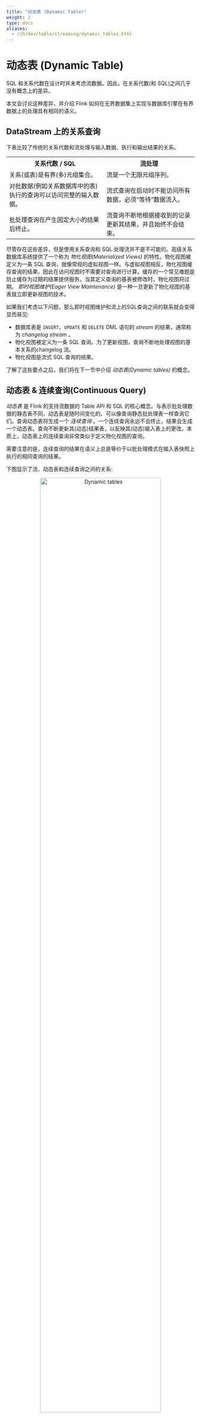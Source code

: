 ```yaml
---
title: "动态表 (Dynamic Table)"
weight: 2
type: docs
aliases:
  - /zh/dev/table/streaming/dynamic_tables.html
---
```

<!--
Licensed to the Apache Software Foundation (ASF) under one
or more contributor license agreements.  See the NOTICE file
distributed with this work for additional information
regarding copyright ownership.  The ASF licenses this file
to you under the Apache License, Version 2.0 (the
"License"); you may not use this file except in compliance
with the License.  You may obtain a copy of the License at

  http://www.apache.org/licenses/LICENSE-2.0

Unless required by applicable law or agreed to in writing,
software distributed under the License is distributed on an
"AS IS" BASIS, WITHOUT WARRANTIES OR CONDITIONS OF ANY
KIND, either express or implied.  See the License for the
specific language governing permissions and limitations
under the License.
-->

# 动态表 (Dynamic Table)

SQL 和关系代数在设计时并未考虑流数据。因此，在关系代数(和 SQL)之间几乎没有概念上的差异。

本文会讨论这种差异，并介绍 Flink 如何在无界数据集上实现与数据库引擎在有界数据上的处理具有相同的语义。



DataStream 上的关系查询
----------------------------------

下表比较了传统的关系代数和流处理与输入数据、执行和输出结果的关系。

<table class="table table-bordered">
	<tr>
		<th>关系代数 / SQL</th>
		<th>流处理</th>
	</tr>
	<tr>
		<td>关系(或表)是有界(多)元组集合。</td>
		<td>流是一个无限元组序列。</td>
	</tr>
	<tr>
		<td>对批数据(例如关系数据库中的表)执行的查询可以访问完整的输入数据。</td>
		<td>流式查询在启动时不能访问所有数据，必须“等待”数据流入。</td>
	</tr>
	<tr>
		<td>批处理查询在产生固定大小的结果后终止。</td>
		<td>流查询不断地根据接收到的记录更新其结果，并且始终不会结束。</td>
	</tr>
</table>

尽管存在这些差异，但是使用关系查询和 SQL 处理流并不是不可能的。高级关系数据库系统提供了一个称为 *物化视图(Materialized Views)* 的特性。物化视图被定义为一条 SQL 查询，就像常规的虚拟视图一样。与虚拟视图相反，物化视图缓存查询的结果，因此在访问视图时不需要对查询进行计算。缓存的一个常见难题是防止缓存为过期的结果提供服务。当其定义查询的基表被修改时，物化视图将过期。 *即时视图维护(Eager View Maintenance)* 是一种一旦更新了物化视图的基表就立即更新视图的技术。

如果我们考虑以下问题，那么即时视图维护和流上的SQL查询之间的联系就会变得显而易见:

- 数据库表是 `INSERT`、`UPDATE` 和 `DELETE` DML 语句的  *stream*  的结果，通常称为  *changelog stream* 。
- 物化视图被定义为一条 SQL 查询。为了更新视图，查询不断地处理视图的基本关系的changelog 流。
- 物化视图是流式 SQL 查询的结果。

了解了这些要点之后，我们将在下一节中介绍 *动态表(Dynamic tables)* 的概念。

动态表 &amp; 连续查询(Continuous Query)
---------------------------------------

*动态表* 是 Flink 的支持流数据的 Table API 和 SQL 的核心概念。与表示批处理数据的静态表不同，动态表是随时间变化的。可以像查询静态批处理表一样查询它们。查询动态表将生成一个 *连续查询* 。一个连续查询永远不会终止，结果会生成一个动态表。查询不断更新其(动态)结果表，以反映其(动态)输入表上的更改。本质上，动态表上的连续查询非常类似于定义物化视图的查询。

需要注意的是，连续查询的结果在语义上总是等价于以批处理模式在输入表快照上执行的相同查询的结果。

下图显示了流、动态表和连续查询之间的关系:

<center>
<img alt="Dynamic tables" src="{% link /fig/table-streaming/stream-query-stream.png %}" width="80%">
</center>

1. 将流转换为动态表。
2. 在动态表上计算一个连续查询，生成一个新的动态表。
3. 生成的动态表被转换回流。

**注意：** 动态表首先是一个逻辑概念。在查询执行期间不一定(完全)物化动态表。

在下面，我们将解释动态表和连续查询的概念，并使用具有以下模式的单击事件流:

```plain
[
  user:  VARCHAR,   // 用户名
  cTime: TIMESTAMP, // 访问 URL 的时间
  url:   VARCHAR    // 用户访问的 URL
]
```

在流上定义表
----------------------------

为了使用关系查询处理流，必须将其转换成 `Table`。从概念上讲，流的每条记录都被解释为对结果表的 `INSERT` 操作。本质上我们正在从一个 `INSERT`-only 的 changelog 流构建表。

下图显示了单击事件流(左侧)如何转换为表(右侧)。当插入更多的单击流记录时，结果表将不断增长。

<center>
<img alt="Append mode" src="{% link /fig/table-streaming/append-mode.png %}" width="60%">
</center>

**注意：** 在流上定义的表在内部没有物化。

### 连续查询
----------------------

在动态表上计算一个连续查询，并生成一个新的动态表。与批处理查询不同，连续查询从不终止，并根据其输入表上的更新更新其结果表。在任何时候，连续查询的结果在语义上与以批处理模式在输入表快照上执行的相同查询的结果相同。

在接下来的代码中，我们将展示 `clicks` 表上的两个示例查询，这个表是在点击事件流上定义的。

第一个查询是一个简单的 `GROUP-BY COUNT` 聚合查询。它基于 `user` 字段对 `clicks` 表进行分组，并统计访问的 URL 的数量。下面的图显示了当 `clicks` 表被附加的行更新时，查询是如何被评估的。

<center>
<img alt="Continuous Non-Windowed Query" src="{% link /fig/table-streaming/query-groupBy-cnt.png %}" width="90%">
</center>

当查询开始，`clicks` 表(左侧)是空的。当第一行数据被插入到 `clicks` 表时，查询开始计算结果表。第一行数据 `[Mary,./home]` 插入后，结果表(右侧，上部)由一行 `[Mary, 1]` 组成。当第二行 `[Bob, ./cart]` 插入到 `clicks` 表时，查询会更新结果表并插入了一行新数据 `[Bob, 1]`。第三行 `[Mary, ./prod?id=1]` 将产生已计算的结果行的更新，`[Mary, 1]` 更新成 `[Mary, 2]`。最后，当第四行数据加入 `clicks` 表时，查询将第三行 `[Liz, 1]` 插入到结果表中。

第二条查询与第一条类似，但是除了用户属性之外，还将 `clicks` 分组至[每小时滚动窗口]({{< ref "/dev/table/sql/index.zh" >}}#group-windows)中，然后计算 url 数量(基于时间的计算，例如基于特定[时间属性](time_attributes.html)的窗口，后面会讨论)。同样，该图显示了不同时间点的输入和输出，以可视化动态表的变化特性。

<center>
<img alt="Continuous Group-Window Query" src="{% link /fig/table-streaming/query-groupBy-window-cnt.png %}" width="100%">
</center>

与前面一样，左边显示了输入表 `clicks`。查询每小时持续计算结果并更新结果表。clicks表包含四行带有时间戳(`cTime`)的数据，时间戳在 `12:00:00` 和 `12:59:59` 之间。查询从这个输入计算出两个结果行(每个 `user` 一个)，并将它们附加到结果表中。对于 `13:00:00` 和 `13:59:59` 之间的下一个窗口，`clicks` 表包含三行，这将导致另外两行被追加到结果表。随着时间的推移，更多的行被添加到 `click` 中，结果表将被更新。

<a name="update-and-append-queries"></a>

### 更新和追加查询

虽然这两个示例查询看起来非常相似(都计算分组计数聚合)，但它们在一个重要方面不同:
- 第一个查询更新先前输出的结果，即定义结果表的 changelog 流包含 `INSERT` 和 `UPDATE` 操作。
- 第二个查询只附加到结果表，即结果表的 changelog 流只包含 `INSERT` 操作。

一个查询是产生一个只追加的表还是一个更新的表有一些含义:
- 产生更新更改的查询通常必须维护更多的状态(请参阅以下部分)。
- 将 append-only 的表转换为流与将已更新的表转换为流是不同的(参阅[表到流的转换](#table-to-stream-conversion)章节)。

### 查询限制

许多(但不是全部)语义上有效的查询可以作为流上的连续查询进行评估。有些查询代价太高而无法计算，这可能是由于它们需要维护的状态大小，也可能是由于计算更新代价太高。

- **状态大小：** 连续查询在无界流上计算，通常应该运行数周或数月。因此，连续查询处理的数据总量可能非常大。必须更新先前输出的结果的查询需要维护所有输出的行，以便能够更新它们。例如，第一个查询示例需要存储每个用户的 URL 计数，以便能够增加该计数并在输入表接收新行时发送新结果。如果只跟踪注册用户，则要维护的计数数量可能不会太高。但是，如果未注册的用户分配了一个惟一的用户名，那么要维护的计数数量将随着时间增长，并可能最终导致查询失败。

```sql
SELECT user, COUNT(url)
FROM clicks
GROUP BY user;
```

- **计算更新：** 有些查询需要重新计算和更新大量已输出的结果行，即使只添加或更新一条输入记录。显然，这样的查询不适合作为连续查询执行。下面的查询就是一个例子，它根据最后一次单击的时间为每个用户计算一个 `RANK`。一旦 `click` 表接收到一个新行，用户的 `lastAction` 就会更新，并必须计算一个新的排名。然而，由于两行不能具有相同的排名，所以所有较低排名的行也需要更新。

```sql
SELECT user, RANK() OVER (ORDER BY lastAction)
FROM (
  SELECT user, MAX(cTime) AS lastAction FROM clicks GROUP BY user
);
```

[查询配置](query_configuration.html)章节讨论了控制连续查询执行的参数。一些参数可以用来在维持状态的大小和获得结果的准确性之间做取舍。

<a name="table-to-stream-conversion"></a>

表到流的转换
--------------------------

动态表可以像普通数据库表一样通过 `INSERT`、`UPDATE` 和 `DELETE` 来不断修改。它可能是一个只有一行、不断更新的表，也可能是一个 insert-only 的表，没有 `UPDATE` 和 `DELETE` 修改，或者介于两者之间的其他表。

在将动态表转换为流或将其写入外部系统时，需要对这些更改进行编码。Flink的 Table API 和 SQL 支持三种方式来编码一个动态表的变化:

* **Append-only 流：** 仅通过 `INSERT` 操作修改的动态表可以通过输出插入的行转换为流。

* **Retract 流：** retract 流包含两种类型的 message： *add messages* 和 *retract messages* 。通过将`INSERT` 操作编码为 add message、将 `DELETE` 操作编码为 retract message、将 `UPDATE` 操作编码为更新(先前)行的 retract message 和更新(新)行的 add message，将动态表转换为 retract 流。下图显示了将动态表转换为 retract 流的过程。

<center>
<img alt="Dynamic tables" src="{% link /fig/table-streaming/undo-redo-mode.png %}" width="85%">
</center>
<br><br>

* **Upsert 流:** upsert 流包含两种类型的 message： *upsert messages* 和*delete messages*。转换为 upsert 流的动态表需要(可能是组合的)唯一键。通过将 `INSERT` 和 `UPDATE` 操作编码为 upsert message，将 `DELETE` 操作编码为 delete message ，将具有唯一键的动态表转换为流。消费流的算子需要知道唯一键的属性，以便正确地应用 message。与 retract 流的主要区别在于 `UPDATE` 操作是用单个 message 编码的，因此效率更高。下图显示了将动态表转换为 upsert 流的过程。

<center>
<img alt="Dynamic tables" src="{% link /fig/table-streaming/redo-mode.png %}" width="85%">
</center>
<br><br>

在[通用概念]({{< ref "/dev/table/common.zh" >}}#convert-a-table-into-a-datastream)中讨论了将动态表转换为 `DataStream` 的 API。请注意，在将动态表转换为 `DataStream` 时，只支持 append 流和 retract 流。在 [TableSources 和 TableSinks](../sourceSinks.html#define-a-tablesink) 章节讨论向外部系统输出动态表的 `TableSink` 接口。

{{< top >}}
